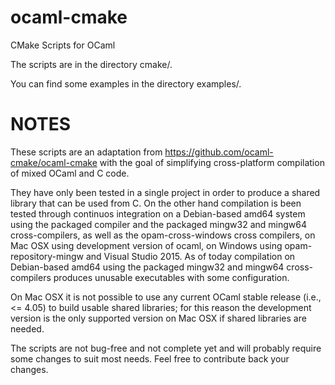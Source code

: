 ocaml-cmake
===========

CMake Scripts for OCaml

The scripts are in the directory cmake/.

You can find some examples in the directory examples/.

NOTES
=====

These scripts are an adaptation from https://github.com/ocaml-cmake/ocaml-cmake
with the goal of simplifying cross-platform compilation of mixed OCaml and C
code.

They have only been tested in a single project in order to produce a shared
library that can be used from C. On the other hand compilation is been
tested through continuos integration on a Debian-based amd64 system using
the packaged compiler and the packaged mingw32 and mingw64 cross-compilers,
as well as the opam-cross-windows cross compilers, on Mac OSX using development
version of ocaml, on Windows using opam-repository-mingw and Visual Studio 2015.
As of today compilation on Debian-based amd64 using the packaged mingw32 and
mingw64 cross-compilers produces unusable executables with some configuration.

On Mac OSX it is not possible to use any current OCaml stable release
(i.e., <= 4.05) to build usable shared libraries; for this reason the
development version is the only supported version on Mac OSX if shared
libraries are needed.

The scripts are not bug-free and not complete yet and will probably require
some changes to suit most needs. Feel free to contribute back your changes.
